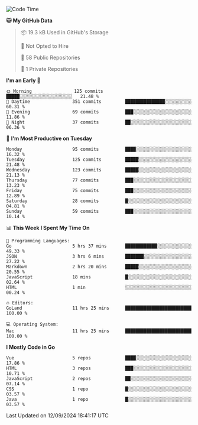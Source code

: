 <!--START_SECTION:waka-->
![Code Time](http://img.shields.io/badge/Code%20Time-1%2C261%20hrs%2030%20mins-blue)

**🐱 My GitHub Data** 

> 📦 19.3 kB Used in GitHub's Storage 
 > 
> 🚫 Not Opted to Hire
 > 
> 📜 58 Public Repositories 
 > 
> 🔑 1 Private Repositories 
 > 
**I'm an Early 🐤** 

```text
🌞 Morning                125 commits         █████░░░░░░░░░░░░░░░░░░░░   21.48 % 
🌆 Daytime                351 commits         ███████████████░░░░░░░░░░   60.31 % 
🌃 Evening                69 commits          ███░░░░░░░░░░░░░░░░░░░░░░   11.86 % 
🌙 Night                  37 commits          ██░░░░░░░░░░░░░░░░░░░░░░░   06.36 % 
```
📅 **I'm Most Productive on Tuesday** 

```text
Monday                   95 commits          ████░░░░░░░░░░░░░░░░░░░░░   16.32 % 
Tuesday                  125 commits         █████░░░░░░░░░░░░░░░░░░░░   21.48 % 
Wednesday                123 commits         █████░░░░░░░░░░░░░░░░░░░░   21.13 % 
Thursday                 77 commits          ███░░░░░░░░░░░░░░░░░░░░░░   13.23 % 
Friday                   75 commits          ███░░░░░░░░░░░░░░░░░░░░░░   12.89 % 
Saturday                 28 commits          █░░░░░░░░░░░░░░░░░░░░░░░░   04.81 % 
Sunday                   59 commits          ███░░░░░░░░░░░░░░░░░░░░░░   10.14 % 
```


📊 **This Week I Spent My Time On** 

```text
💬 Programming Languages: 
Go                       5 hrs 37 mins       ████████████░░░░░░░░░░░░░   49.33 % 
JSON                     3 hrs 6 mins        ███████░░░░░░░░░░░░░░░░░░   27.22 % 
Markdown                 2 hrs 20 mins       █████░░░░░░░░░░░░░░░░░░░░   20.55 % 
JavaScript               18 mins             █░░░░░░░░░░░░░░░░░░░░░░░░   02.64 % 
HTML                     1 min               ░░░░░░░░░░░░░░░░░░░░░░░░░   00.24 % 

🔥 Editors: 
GoLand                   11 hrs 25 mins      █████████████████████████   100.00 % 

💻 Operating System: 
Mac                      11 hrs 25 mins      █████████████████████████   100.00 % 
```

**I Mostly Code in Go** 

```text
Vue                      5 repos             ████░░░░░░░░░░░░░░░░░░░░░   17.86 % 
HTML                     3 repos             ███░░░░░░░░░░░░░░░░░░░░░░   10.71 % 
JavaScript               2 repos             ██░░░░░░░░░░░░░░░░░░░░░░░   07.14 % 
CSS                      1 repo              █░░░░░░░░░░░░░░░░░░░░░░░░   03.57 % 
Java                     1 repo              █░░░░░░░░░░░░░░░░░░░░░░░░   03.57 % 
```




 Last Updated on 12/09/2024 18:41:17 UTC
<!--END_SECTION:waka-->
